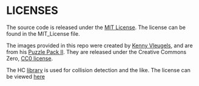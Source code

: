 LICENSES
========

The source code is released under the [MIT License](https://opensource.org/licenses/MIT). The license can be found in the MIT_License file.


The images provided in this repo were created by [Kenny Vleugels](http://kenney.nl/assets/), and are from his [Puzzle Pack II](http://kenney.nl/assets/puzzle-pack-2). They are released under the Creative Commons Zero, [CC0 license](https://creativecommons.org/publicdomain/zero/1.0/).


The HC [library](https://github.com/vrld/HC) is used for collision detection and the like. The license can be viewed [here](http://hc.readthedocs.org/en/latest/license.html)